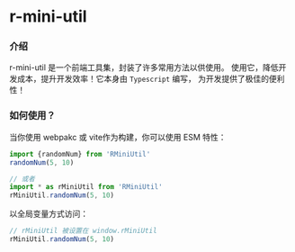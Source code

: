 # r-mini-util

### 介绍
r-mini-util 是一个前端工具集，封装了许多常用方法以供使用。
使用它，降低开发成本，提升开发效率！它本身由 `Typescript` 编写，
为开发提供了极佳的便利性！

### 如何使用？
当你使用 webpakc 或 vite作为构建，你可以使用 ESM 特性：
```javascript
import {randomNum} from 'RMiniUtil'
randomNum(5, 10)

// 或者
import * as rMiniUtil from 'RMiniUtil'
rMiniUtil.randomNum(5, 10)
```

以全局变量方式访问：
```javascript
// rMiniUtil 被设置在 window.rMiniUtil
rMiniUtil.randomNum(5, 10)
```



